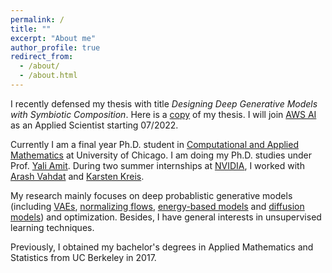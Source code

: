 ```yaml
---
permalink: /
title: ""
excerpt: "About me"
author_profile: true
redirect_from: 
  - /about/
  - /about.html
---
```

I recently defensed my thesis with title *Designing Deep Generative Models with Symbiotic Composition*. Here is a [copy](https://xavierxiao.github.io/files/thesis_final-compressed.pdf) of my thesis. I will join [AWS AI](https://aws.amazon.com/ai/) as an Applied Scientist starting 07/2022.<br>

Currently I am a final year Ph.D. student in [Computational and Applied Mathematics](https://cam.uchicago.edu) at University of Chicago. I am doing my Ph.D. studies under Prof. [Yali Amit](https://galton.uchicago.edu/~amit/). During two summer internships at [NVIDIA](https://www.nvidia.com/en-us/research/), I worked with [Arash Vahdat](http://latentspace.cc/arash_vahdat/) and [Karsten Kreis](https://karstenkreis.github.io/). <br>

My research mainly focuses on deep probablistic generative models (including [VAEs](https://arxiv.org/abs/1906.02691), [normalizing flows](https://arxiv.org/abs/1912.02762), [energy-based models](https://deepgenerativemodels.github.io/assets/slides/cs236_lecture11.pdf) and [diffusion models](https://lilianweng.github.io/lil-log/2021/07/11/diffusion-models.html#nice)) and optimization. Besides, I have general interests in unsupervised learning techniques. <br>

Previously, I obtained my bachelor's degrees in Applied Mathematics and Statistics from UC Berkeley in 2017. <br>



